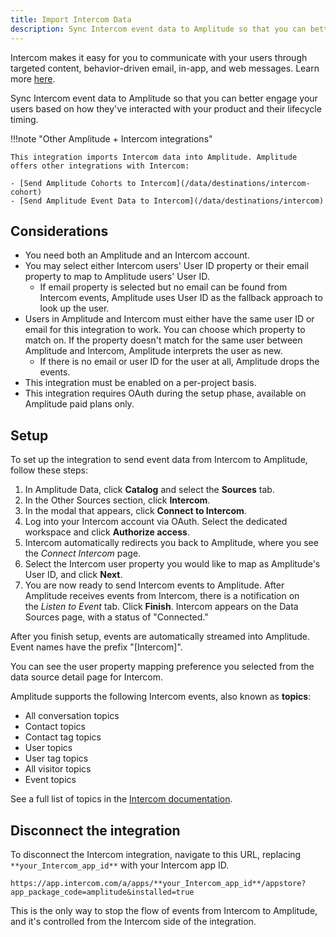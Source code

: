 ```yaml
---
title: Import Intercom Data
description: Sync Intercom event data to Amplitude so that you can better engage your users based on how they've interacted with your product and their lifecycle timing. 
---
```


Intercom makes it easy for you to communicate with your users through targeted content, behavior-driven email, in-app, and web messages. Learn more [here](https://www.intercom.com/help/en/articles/294-what-is-intercom).

Sync Intercom event data to Amplitude so that you can better engage your users based on how they've interacted with your product and their lifecycle timing. 

!!!note "Other Amplitude + Intercom integrations"

    This integration imports Intercom data into Amplitude. Amplitude offers other integrations with Intercom: 

    - [Send Amplitude Cohorts to Intercom](/data/destinations/intercom-cohort)
    - [Send Amplitude Event Data to Intercom](/data/destinations/intercom)

## Considerations

- You need both an Amplitude and an Intercom account.
- You may select either Intercom users' User ID property or their email property to map to Amplitude users' User ID.
    - If email property is selected but no email can be found from Intercom events, Amplitude uses User ID as the fallback approach to look up the user. 
- Users in Amplitude and Intercom must either have the same user ID or email for this integration to work. You can choose which property to match on. If the property doesn't match for the same user between Amplitude and Intercom, Amplitude interprets the user as new. 
    - If there is no email or user ID for the user at all, Amplitude drops the events. 
- This integration must be enabled on a per-project basis.
- This integration requires OAuth during the setup phase, available on Amplitude paid plans only.

## Setup

To set up the integration to send event data from Intercom to Amplitude, follow these steps:

1. In Amplitude Data, click **Catalog** and select the **Sources** tab.
2. In the Other Sources section, click **Intercom**.
3. In the modal that appears, click **Connect to Intercom**.
4. Log into your Intercom account via OAuth. Select the dedicated workspace and click **Authorize access**.
5. Intercom automatically redirects you back to Amplitude, where you see the *Connect Intercom* page.
6. Select the Intercom user property you would like to map as Amplitude's User ID, and click **Next**.
7. You are now ready to send Intercom events to Amplitude. After Amplitude receives events from Intercom, there is a notification on the *Listen to Event* tab. Click **Finish**. Intercom appears on the Data Sources page, with a status of "Connected."

After you finish setup, events are automatically streamed into Amplitude. Event names have the prefix "[Intercom]".

You can see the user property mapping preference you selected from the data source detail page for Intercom.

Amplitude supports the following Intercom events, also known as **topics**:

- All conversation topics
- Contact topics
- Contact tag topics
- User topics
- User tag topics
- All visitor topics
- Event topics

See a full list of topics in the [Intercom documentation](https://developers.intercom.com/intercom-api-reference/reference/webhook-models-1).

## Disconnect the integration

To disconnect the Intercom integration, navigate to this URL, replacing `**your_Intercom_app_id**` with your Intercom app ID.

`https://app.intercom.com/a/apps/**your_Intercom_app_id**/appstore?app_package_code=amplitude&installed=true`

This is the only way to stop the flow of events from Intercom to Amplitude, and it's controlled from the Intercom side of the integration.
